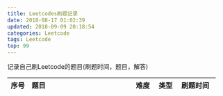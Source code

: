 ```yaml
---
title: Leetcodes刷题记录
date: 2018-08-17 01:02:39
updated: 2018-09-09 20:18:54
categories: Leetcode
tags: Leetcode
top: 99
---
```

记录自己刷Leetcode的题目(刷题时间，题目，解答)

<style>
table th:nth-of-type(1) {
    width: 10%;
}

table th:nth-of-type(2) {
    width: 50%;
}
</style>

<!--more-->
| 序号 | 题目                                                                                                              | 难度   | 类型   | 刷题时间   |
| :--- | :---------------------------------------------------------------------------------------------------------------- | :----- | :----- | :--------- |
